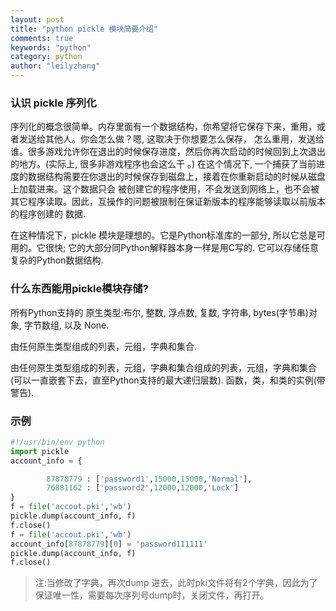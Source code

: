```yaml
---
layout: post
title: "python pickle 模块简要介绍"
comments: true
keywords: "python"
category: python
author: "leilyzhang"
---
```


### 认识 pickle 序列化

序列化的概念很简单。内存里面有一个数据结构，你希望将它保存下来，重用，或者发送给其他人。你会怎么做？嗯, 这取决于你想要怎么保存，
怎么重用，发送给谁。很多游戏允许你在退出的时候保存进度，然后你再次启动的时候回到上次退出的地方。(实际上, 很多非游戏程序也会这么干
。) 在这个情况下, 一个捕获了当前进度的数据结构需要在你退出的时候保存到磁盘上，接着在你重新启动的时候从磁盘上加载进来。这个数据只会
被创建它的程序使用，不会发送到网络上，也不会被其它程序读取。因此，互操作的问题被限制在保证新版本的程序能够读取以前版本的程序创建的
数据.

在这种情况下，pickle 模块是理想的。它是Python标准库的一部分, 所以它总是可用的。它很快; 它的大部分同Python解释器本身一样是用C写的.
它可以存储任意复杂的Python数据结构.

### 什么东西能用pickle模块存储?

所有Python支持的 原生类型:布尔, 整数, 浮点数, 复数, 字符串, bytes(字节串)对象, 字节数组, 以及 None.

由任何原生类型组成的列表，元组，字典和集合.

由任何原生类型组成的列表，元组，字典和集合组成的列表，元组，字典和集合(可以一直嵌套下去，直至Python支持的最大递归层数).
函数，类，和类的实例(带警告).


### 示例

```python
#!/usr/bin/env python
import pickle
account_info = {

        87878779 : ['password1',15000,15000,'Normal'],
        76881162 : ['password2',12000,12000,'Lock']
}
f = file('accout.pki','wb')
pickle.dump(account_info, f)
f.close()
f = file('accout.pki','wb')
account_info[87878779][0] = 'password111111'
pickle.dump(account_info, f)
f.close()
```

>注:当修改了字典，再次dump 进去，此时pki文件将有2个字典，因此为了保证唯一性，需要每次序列号dump时，关闭文件，再打开。

